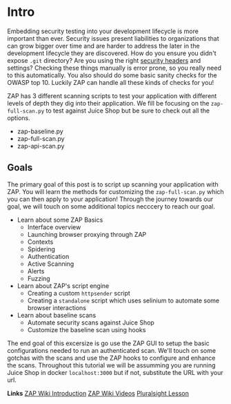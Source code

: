# Intro
Embedding security testing into your development lifecycle is more important than ever. Security issues present
liabilities to organizations that can grow bigger over time and are harder to address the later in the development
lifecycle they are discovered. How do you ensure you didn't expose `.git` directory? Are you using the right [security 
headers](https://securityheaders.com/) and settings?  Checking these things manually is error prone, so you really need to
this automatically. You also should do some basic sanity checks for the OWASP top 10. Luckily ZAP can handle all 
these kinds of checks for you!

ZAP has 3 different scanning scripts to test your application with different levels of depth they dig into
their application. We fill be focusing on the `zap-full-scan.py` to test against Juice Shop but be sure to 
check out all the options.

- zap-baseline.py
- zap-full-scan.py	
- zap-api-scan.py	

## Goals
The primary goal of this post is to script up scanning your application with ZAP. You will learn the methods for customizing
the  `zap-full-scan.py` which you can then apply to your application! Through the journey towards our goal, we  will touch on 
some additional topics necccery to reach our goal. 

- Learn about some ZAP Basics
  - Interface overview
  - Launching browser proxying through ZAP
  - Contexts
  - Spidering
  - Authentication
  - Active Scanning
  - Alerts
  - Fuzzing
- Learn about ZAP's script engine
  - Creating a custom `httpsender` script
  - Creating a `standalone` script which uses selinium to automate some browser interactions
- Learn about baseline scans
  - Automate security scans against Juice Shop
  - Customize the baseline scan using hooks

The end goal of this excersize is go use the ZAP GUI to setup the basic configurations needed to run an authenticated scan.
We'll touch on some gotchas with the scans and use the ZAP hooks to configure and enhance the scans. Throughout 
this tutorial we will be assumming you are running Juice Shop in docker `localhost:3000` but if not, substitute the URL
with your url.

**Links**
[ZAP Wiki Introduction](https://github.com/zaproxy/zaproxy/wiki/Introduction)
[ZAP Wiki Videos](https://github.com/zaproxy/zaproxy/wiki/Videos)
[Pluralsight Lesson](https://www.pluralsight.com/courses/owasp-zap-web-app-pentesting-getting-started)